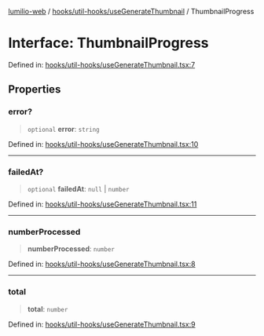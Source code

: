 [lumilio-web](../../../../modules.md) / [hooks/util-hooks/useGenerateThumbnail](../index.md) / ThumbnailProgress

# Interface: ThumbnailProgress

Defined in: [hooks/util-hooks/useGenerateThumbnail.tsx:7](https://github.com/EdwinZhanCN/Lumilio-Photos/blob/e7623428749fd7c1a769297382642ed42ea75beb/web/src/hooks/util-hooks/useGenerateThumbnail.tsx#L7)

## Properties

### error?

> `optional` **error**: `string`

Defined in: [hooks/util-hooks/useGenerateThumbnail.tsx:10](https://github.com/EdwinZhanCN/Lumilio-Photos/blob/e7623428749fd7c1a769297382642ed42ea75beb/web/src/hooks/util-hooks/useGenerateThumbnail.tsx#L10)

***

### failedAt?

> `optional` **failedAt**: `null` \| `number`

Defined in: [hooks/util-hooks/useGenerateThumbnail.tsx:11](https://github.com/EdwinZhanCN/Lumilio-Photos/blob/e7623428749fd7c1a769297382642ed42ea75beb/web/src/hooks/util-hooks/useGenerateThumbnail.tsx#L11)

***

### numberProcessed

> **numberProcessed**: `number`

Defined in: [hooks/util-hooks/useGenerateThumbnail.tsx:8](https://github.com/EdwinZhanCN/Lumilio-Photos/blob/e7623428749fd7c1a769297382642ed42ea75beb/web/src/hooks/util-hooks/useGenerateThumbnail.tsx#L8)

***

### total

> **total**: `number`

Defined in: [hooks/util-hooks/useGenerateThumbnail.tsx:9](https://github.com/EdwinZhanCN/Lumilio-Photos/blob/e7623428749fd7c1a769297382642ed42ea75beb/web/src/hooks/util-hooks/useGenerateThumbnail.tsx#L9)
